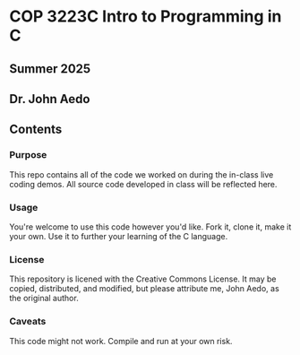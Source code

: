 # COP 3223C Intro to Programming in C
## Summer 2025
## Dr. John Aedo
## Contents
### Purpose
This repo contains all of the code we worked on during the in-class live coding demos.
All source code developed in class will be reflected here.
### Usage
You're welcome to use this code however you'd like.  Fork it, clone it, make it your own.  Use it to further your learning of the C language.
### License
This repository is licened with the Creative Commons License.  It may be copied, distributed, and modified, but please attribute me, John Aedo, as the original author.
### Caveats
This code might not work.  Compile and run at your own risk.
